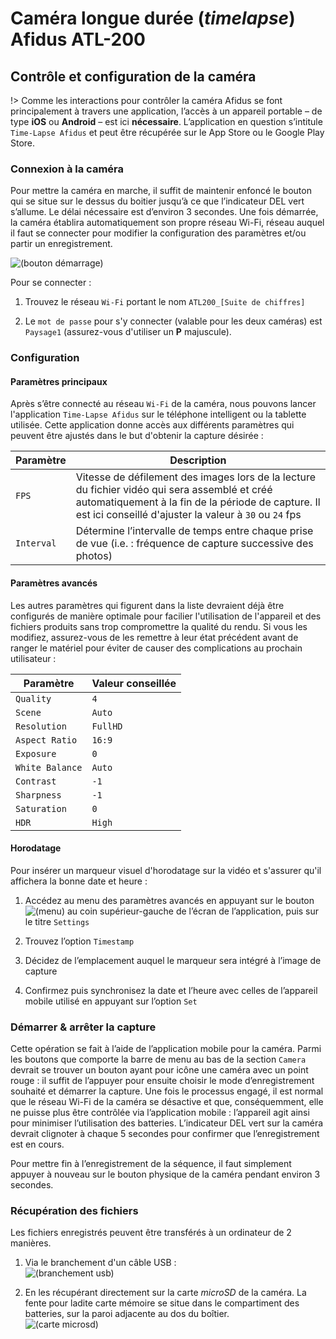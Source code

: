 # Caméra longue durée (*timelapse*) Afidus ATL-200

## Contrôle et configuration de la caméra

!> Comme les interactions pour contrôler la caméra Afidus se font principalement à travers une application, l’accès à un appareil portable – de type **iOS** ou **Android** – est ici **nécessaire**. L’application en question s’intitule `Time-Lapse Afidus` et peut être récupérée sur le App Store ou le Google Play Store.

### Connexion à la caméra

Pour mettre la caméra en marche, il suffit de maintenir enfoncé le bouton qui se situe sur le dessus du boitier jusqu’à ce que l’indicateur DEL vert s’allume. Le délai nécessaire est d’environ 3 secondes. Une fois démarrée, la caméra établira automatiquement son propre réseau Wi-Fi, réseau auquel il faut se connecter pour modifier la configuration des paramètres et/ou partir un enregistrement.

![(bouton démarrage)](/assets/afidus-power.svg ':class=figure')

Pour se connecter&nbsp;:

1. Trouvez le réseau `Wi-Fi` portant le nom `ATL200_[Suite de chiffres]`

2. Le `mot de passe` pour s'y connecter (valable pour les deux caméras) est `Paysage1` (assurez-vous d'utiliser un **P** majuscule).

### Configuration

#### Paramètres principaux

Après s’être connecté au réseau `Wi-Fi` de la caméra, nous pouvons lancer l'application `Time-Lapse Afidus` sur le téléphone intelligent ou la tablette utilisée. Cette application donne accès aux différents paramètres qui peuvent être ajustés dans le but d'obtenir la capture désirée&nbsp;:

| Paramètre | Description |
| --- | --- |
| `FPS` | Vitesse de défilement des images lors de la lecture du fichier vidéo qui sera assemblé et créé automatiquement à la fin de la période de capture. Il est ici conseillé d'ajuster la valeur à `30` ou `24` fps |
| `Interval` | Détermine l’intervalle de temps entre chaque prise de vue (i.e.&nbsp;: fréquence de capture successive des photos) |

#### Paramètres avancés

Les autres paramètres qui figurent dans la liste devraient déjà être configurés de manière optimale pour facilier l'utilisation de l'appareil et des fichiers produits sans trop compromettre la qualité du rendu. Si vous les modifiez, assurez-vous de les remettre à leur état précédent avant de ranger le matériel pour éviter de causer des complications au prochain utilisateur&nbsp;:

| Paramètre | Valeur conseillée |
| --- | --- |
| `Quality` | `4` |
| `Scene` | `Auto` |
| `Resolution` | `FullHD` |
| `Aspect Ratio` | `16:9` |
| `Exposure` | `0` |
| `White Balance` | `Auto` |
| `Contrast` | `-1` |
| `Sharpness` | `-1` |
| `Saturation` | `0` |
| `HDR` | `High` |

#### Horodatage

Pour insérer un marqueur visuel d'horodatage sur la vidéo et s'assurer qu'il affichera la bonne date et heure&nbsp;:

1. Accédez au menu des paramètres avancés en appuyant sur le bouton ![(menu)](/assets/afidus-menu.svg ':class=inline-icon') au coin supérieur-gauche de l’écran de l’application, puis sur le titre `Settings`

2. Trouvez l’option `Timestamp`

3. Décidez de l’emplacement auquel le marqueur sera intégré à l’image de capture

4. Confirmez puis synchronisez la date et l’heure avec celles de l’appareil mobile utilisé en appuyant sur l’option `Set`

### Démarrer & arrêter la capture

Cette opération se fait à l’aide de l’application mobile pour la caméra. Parmi les boutons que comporte la barre de menu au bas de la section `Camera` devrait se trouver un bouton ayant pour icône une caméra avec un point rouge&nbsp;: il suffit de l’appuyer pour ensuite choisir le mode d’enregistrement souhaité et démarrer la capture. Une fois le processus engagé, il est normal que le réseau Wi-Fi de la caméra se désactive et que, conséquemment, elle ne puisse plus être contrôlée via l’application mobile&nbsp;: l’appareil agit ainsi pour minimiser l’utilisation des batteries. L’indicateur DEL vert sur la caméra devrait clignoter à chaque 5 secondes pour confirmer que l’enregistrement est en cours.

Pour mettre fin à l’enregistrement de la séquence, il faut simplement appuyer à nouveau sur le bouton physique de la caméra pendant environ 3 secondes.

### Récupération des fichiers

Les fichiers enregistrés peuvent être transférés à un ordinateur de 2 manières.
1. Via le branchement d'un câble USB&nbsp;:  
![(branchement usb)](/assets/afidus-usb.svg ':class=figure')

2. En les récupérant directement sur la carte *microSD* de la caméra. La fente pour ladite carte mémoire se situe dans le compartiment des batteries, sur la paroi adjacente au dos du boîtier.  
![(carte microsd)](/assets/afidus-microsd.svg ':class=figure')
